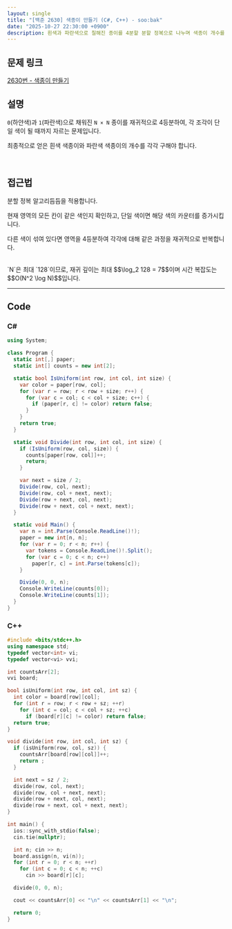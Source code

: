 ```yaml
---
layout: single
title: "[백준 2630] 색종이 만들기 (C#, C++) - soo:bak"
date: "2025-10-27 22:30:00 +0900"
description: 흰색과 파란색으로 칠해진 종이를 4분할 분할 정복으로 나누며 색종이 개수를 세는 백준 2630번 색종이 만들기 문제의 C# 및 C++ 풀이와 해설
---
```


## 문제 링크
[2630번 - 색종이 만들기](https://www.acmicpc.net/problem/2630)

## 설명

`0`(하얀색)과 `1`(파란색)으로 채워진 `N × N` 종이를 재귀적으로 4등분하여, 각 조각이 단일 색이 될 때까지 자르는 문제입니다.<br>

최종적으로 얻은 흰색 색종이와 파란색 색종이의 개수를 각각 구해야 합니다.<br>

<br>

## 접근법

분할 정복 알고리듬듬을 적용합니다.

현재 영역의 모든 칸이 같은 색인지 확인하고, 단일 색이면 해당 색의 카운터를 증가시킵니다.

다른 색이 섞여 있다면 영역을 4등분하여 각각에 대해 같은 과정을 재귀적으로 반복합니다.

<br>
`N`은 최대 `128`이므로, 재귀 깊이는 최대 $$\log_2 128 = 7$$이며 시간 복잡도는 $$O(N^2 \log N)$$입니다.

<br>

---

## Code

### C#

```csharp
using System;

class Program {
  static int[,] paper;
  static int[] counts = new int[2];

  static bool IsUniform(int row, int col, int size) {
    var color = paper[row, col];
    for (var r = row; r < row + size; r++) {
      for (var c = col; c < col + size; c++) {
        if (paper[r, c] != color) return false;
      }
    }
    return true;
  }

  static void Divide(int row, int col, int size) {
    if (IsUniform(row, col, size)) {
      counts[paper[row, col]]++;
      return;
    }

    var next = size / 2;
    Divide(row, col, next);
    Divide(row, col + next, next);
    Divide(row + next, col, next);
    Divide(row + next, col + next, next);
  }

  static void Main() {
    var n = int.Parse(Console.ReadLine()!);
    paper = new int[n, n];
    for (var r = 0; r < n; r++) {
      var tokens = Console.ReadLine()!.Split();
      for (var c = 0; c < n; c++)
        paper[r, c] = int.Parse(tokens[c]);
    }

    Divide(0, 0, n);
    Console.WriteLine(counts[0]);
    Console.WriteLine(counts[1]);
  }
}
```

### C++

```cpp
#include <bits/stdc++.h>
using namespace std;
typedef vector<int> vi;
typedef vector<vi> vvi;

int countsArr[2];
vvi board;

bool isUniform(int row, int col, int sz) {
  int color = board[row][col];
  for (int r = row; r < row + sz; ++r)
    for (int c = col; c < col + sz; ++c)
      if (board[r][c] != color) return false;
  return true;
}

void divide(int row, int col, int sz) {
  if (isUniform(row, col, sz)) {
    countsArr[board[row][col]]++;
    return ;
  }

  int next = sz / 2;
  divide(row, col, next);
  divide(row, col + next, next);
  divide(row + next, col, next);
  divide(row + next, col + next, next);
}

int main() {
  ios::sync_with_stdio(false);
  cin.tie(nullptr);

  int n; cin >> n;
  board.assign(n, vi(n));
  for (int r = 0; r < n; ++r)
    for (int c = 0; c < n; ++c)
      cin >> board[r][c];

  divide(0, 0, n);

  cout << countsArr[0] << "\n" << countsArr[1] << "\n";

  return 0;
}
```

